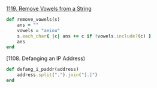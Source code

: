 [1119. Remove Vowels from a String](https://leetcode.com/problems/remove-vowels-from-a-string/)
```ruby
def remove_vowels(s)
    ans = ""
    vowels = "aeiou"
    s.each_char{ |c| ans += c if !vowels.include?(c) }
    ans
end
```

[1108. Defanging an IP Address)

```ruby
def defang_i_paddr(address)
    address.split(".").join("[.]")
end
```